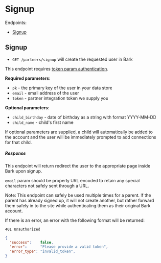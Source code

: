 Signup
=======

Endpoints:

- [Signup](#signup)

Signup
------

* `GET /partners/signup` will create the requested user in Bark

This endpoint requires [token param authentication](https://github.com/Bark-us/partner-integration-docs#token-param-authentication).

**Required parameters**:

* `pk` - the primary key of the user in your data store
* `email` - email address of the user
* `token` - partner integration token we supply you

**Optional parameters**:

* `child_birthday` - date of birthday as a string with format YYYY-MM-DD
* `child_name` - child's first name

If optional parameters are supplied, a child will automatically be added to the
account and the user will be immediately prompted to add connections for that
child.

##### Response

This endpoint will return redirect the user to the
appropriate page inside Bark upon signup.

`email` param should be properly URL encoded to retain any special characters
not safely sent through a URL.

Note: This endpoint can safely be used multiple times for a parent. If the
parent has already signed up, it will not create another, but rather forward
them safely in to the site while authenticating them as their original Bark
account.

If there is an error, an error with the following format will be returned:

`401 Unauthorized`

```json
{
  "success":    false,
  "error":      "Please provide a valid token",
  "error_type": "invalid_token",
}
```

